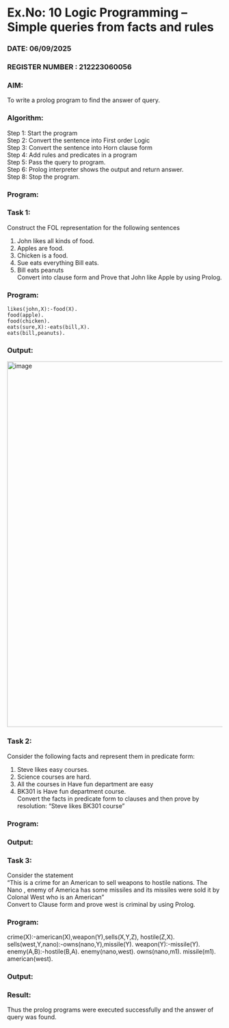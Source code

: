 # Ex.No: 10  Logic Programming –  Simple queries from facts and rules
### DATE: 06/09/2025                                                                           
### REGISTER NUMBER : 212223060056
### AIM: 
 To write a prolog program to find the answer of query. 
 ###  Algorithm:
  Step 1: Start the program <br> 
  Step 2: Convert the sentence into First order Logic  <br> 
  Step 3:  Convert the sentence into Horn clause form  <br> 
  Step 4: Add rules and predicates in a program   <br> 
  Step 5:  Pass the query to program. <br> 
  Step 6: Prolog interpreter shows the output and return answer. <br> 
  Step 8:  Stop the program.
 ### Program:
 ### Task 1:
 Construct the FOL representation for the following sentences <br> 
 1.	John likes all kinds of food.  <br> 
 2.	Apples are food.  <br> 
 3.	Chicken is a food.  <br> 
 4.	Sue eats everything Bill eats. <br> 
 5.	 Bill eats peanuts  <br> 
    Convert into clause form and Prove that John like Apple by using Prolog. <br> 
### Program:
```
likes(john,X):-food(X).
food(apple).
food(chicken).
eats(sure,X):-eats(bill,X).
eats(bill,peanuts).
```
### Output:
<img width="1910" height="854" alt="image" src="https://github.com/user-attachments/assets/651d30a3-2ce1-4a02-bd73-30a8b17bc48e" />

### Task 2:
Consider the following facts and represent them in predicate form: <br>              
1.	Steve likes easy courses. <br> 
2.	Science courses are hard. <br> 
3. All the courses in Have fun department are easy <br> 
4. BK301 is Have fun department course.<br> 
Convert the facts in predicate form to clauses and then prove by resolution: “Steve likes BK301 course”<br> 

### Program:



### Output:

### Task 3:
Consider the statement <br> 
“This is a crime for an American to sell weapons to hostile nations. The Nano , enemy of America has some missiles and its missiles were sold it by Colonal West who is an American” <br> 
Convert to Clause form and prove west is criminal by using Prolog.<br> 
### Program:
crime(X):-american(X),weapon(Y),sells(X,Y,Z),
    hostile(Z,X).
sells(west,Y,nano):-owns(nano,Y),missile(Y).
weapon(Y):-missile(Y).
enemy(A,B):-hostile(B,A).
enemy(nano,west).
owns(nano,m1).
missile(m1).
american(west).

### Output:

### Result:
Thus the prolog programs were executed successfully and the answer of query was found.

